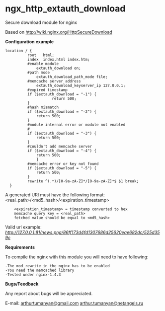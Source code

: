 ngx_http_extauth_download
=========================

Secure download module for nginx

Based on http://wiki.nginx.org/HttpSecureDownload

<b>Configuration example</b>

    location / {
              root   html;
              index  index.html index.htm;
              #enable module
                  extauth_download on;
              #path mode
                  extauth_download_path_mode file;
              #memcache server address
                  extauth_download_keyserver_ip 127.0.0.1;
              #expired timestamp
              if ($extauth_download = "-1") {
                         return 500;
              }
              #hash mismatch
              if ($extauth_download = "-2") {
                  return 500;
              }
              #module internal error or module not enabled
              #
              if ($extauth_download = "-3") {
                  return 500;
              }
              #couldn't add memcache server
              if ($extauth_download = "-4") {
                  return 500;
                  }
              #memcache error or key not found
              if ($extauth_download = "-5") {
                  return 500;
              }
              rewrite ^(.*)/[0-9a-zA-Z]*/[0-9a-zA-Z]*$ $1 break;
      }
  
  A generated URI must have the following format: \<real_path\>/\<md5_hash\>/\<expiration_timestamp\>
 
        <expiration_timestamp> = timestamp converted to hex
        memcache query key = <real_path>
        fetched value should be equal to <md5_hash>
  
  Valid url example: <i>http://127.0.0.1:81/news.png/86ff173d4fd1307686d25620eae682dc/525d359c</i>

  <b>Requirements</b>
  
  To compile the nginx with this module you will need to have following:

    -The mod_rewrite in the nginx has to be enabled
    -You need the memcached library
    -Tested under nginx-1.4.3

  <b>Bugs/Feedback</b>
  
  Any report about bugs will be appreciated.

  E-mail: arthurtumanyan@gmail.com
            arthur.tumanyan@netangels.ru
  
